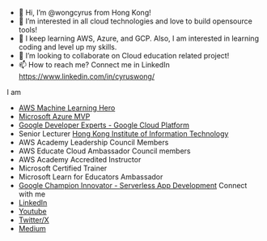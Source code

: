 - 👋 Hi, I’m @wongcyrus from Hong Kong!
- 👀 I’m interested in all cloud technologies and love to build opensource tools! 
- 🌱 I keep learning AWS, Azure, and GCP. Also, I am interested in learning coding and level up my skills.
- 💞️ I’m looking to collaborate on Cloud education related project! 
- 📫 How to reach me? Connect me in LinkedIn https://www.linkedin.com/in/cyruswong/ 

I am
- [AWS Machine Learning Hero](https://aws.amazon.com/heroes/asia-pacific/cyrus-wong/)
- [Microsoft Azure MVP](https://mvp.microsoft.com/en-US/MVP/profile/86da86ff-8786-ed11-aad1-000d3a197333)
- [Google Developer Experts - Google Cloud Platform](https://developers.google.com/profile/u/cyruswong)
- Senior Lecturer [Hong Kong Institute of Information Technology](https://hkiit.edu.hk/)
- AWS Academy Leadership Council Members
- AWS Educate Cloud Ambassador Council members
- AWS Academy Accredited Instructor
- Microsoft Certified Trainer
- Microsoft Learn for Educators Ambassador
- [Google Champion Innovator - Serverless App Development](https://developers.google.com/profile/u/cyruswong)
Connect with me
- [LinkedIn](https://www.linkedin.com/in/cyruswong/)
- [Youtube](https://www.youtube.com/@CyrusWong)
- [Twitter/X](https://twitter.com/wongcyrus)
- [Medium](https://medium.com/@wongcyrus)

<!---
wongcyrus/wongcyrus is a ✨ special ✨ repository because its `README.md` (this file) appears on your GitHub profile.
You can click the Preview link to take a look at your changes.
--->
